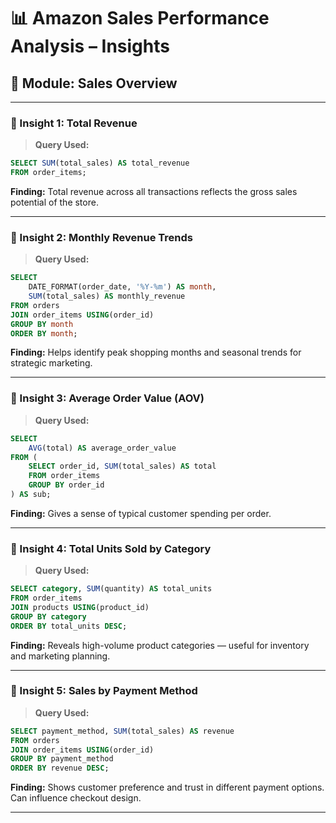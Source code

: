 # 📊 Amazon Sales Performance Analysis – Insights

## 📁 Module: Sales Overview

---

### 🔹 Insight 1: Total Revenue
> **Query Used:**
```sql
SELECT SUM(total_sales) AS total_revenue
FROM order_items;
```
**Finding:** Total revenue across all transactions reflects the gross sales potential of the store.

---

### 🔹 Insight 2: Monthly Revenue Trends
> **Query Used:**
```sql
SELECT
    DATE_FORMAT(order_date, '%Y-%m') AS month,
    SUM(total_sales) AS monthly_revenue
FROM orders
JOIN order_items USING(order_id)
GROUP BY month
ORDER BY month;
```
**Finding:** Helps identify peak shopping months and seasonal trends for strategic marketing.

---

### 🔹 Insight 3: Average Order Value (AOV)
> **Query Used:**
```sql
SELECT
    AVG(total) AS average_order_value
FROM (
    SELECT order_id, SUM(total_sales) AS total
    FROM order_items
    GROUP BY order_id
) AS sub;
```
**Finding:** Gives a sense of typical customer spending per order.

---

### 🔹 Insight 4: Total Units Sold by Category
> **Query Used:**
```sql
SELECT category, SUM(quantity) AS total_units
FROM order_items
JOIN products USING(product_id)
GROUP BY category
ORDER BY total_units DESC;
```
**Finding:** Reveals high-volume product categories — useful for inventory and marketing planning.

---

### 🔹 Insight 5: Sales by Payment Method
> **Query Used:**
```sql
SELECT payment_method, SUM(total_sales) AS revenue
FROM orders
JOIN order_items USING(order_id)
GROUP BY payment_method
ORDER BY revenue DESC;
```
**Finding:** Shows customer preference and trust in different payment options. Can influence checkout design.

---

